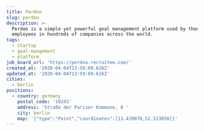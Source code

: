 ```yaml
---
title: Perdoo
slug: perdoo
description: >-
  Perdoo is a simple yet powerful goal management platform used by thousands of
  employees in hundreds of companies across the world.
tags:
  - startup
  - goal-mangement
  - platform
job_board_url: 'https://perdoo.recruitee.com/'
created_at: '2020-04-04T13:58:09.626Z'
updated_at: '2020-04-04T13:59:09.626Z'
cities:
  - berlin
positions:
  - country: germany
    postal_code: '10243'
    address: 'Straße der Pariser Kommune, 8 '
    city: berlin
    map: '{"type":"Point","coordinates":[13.439078,52.513058]}'
---
```


